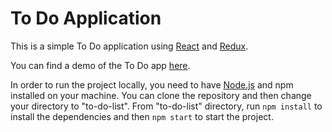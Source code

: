 # To Do Application
This is a simple To Do application using [React](https://facebook.github.io/react/) and [Redux](http://redux.js.org/).

You can find a demo of the To Do app [here](https://hosseintalebi.github.io/to-do-list/).

In order to run the project locally, you need to have [Node.js](https://nodejs.org/en/) and npm installed on your machine. You can clone the repository and then change your directory to "to-do-list". From "to-do-list" directory, run `npm install` to install the dependencies and then `npm start` to start the project.
